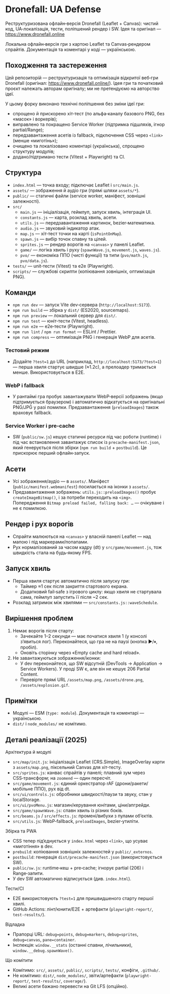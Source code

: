 # Dronefall: UA Defense

Реструктуризована офлайн‑версія Dronefall (Leaflet + Canvas): чистий код, UA‑локалізація, тести, поліпшений рендер і SW. Ідея та оригінал — https://www.dronefall.online

Локальна офлайн‑версія гри з картою Leaflet та Canvas‑рендером спрайтів. Документація та коментарі у коді — українською.

## Походження та застереження

Цей репозиторій — реструктуризація та оптимізація відкритої веб‑гри Dronefall (оригінал: https://www.dronefall.online/).
Ідея гри та початковий проєкт належать авторам оригіналу; ми не претендуємо на авторство ідеї.

У цьому форку виконано технічні поліпшення без зміни ідеї гри:
- спрощено й прискорено хіт‑тест (по альфа‑каналу базового PNG, без «масок» і воркерів);
- виправлено та покращено Service Worker (підтримка підшляхів, ігнор partial/Range);
- передзавантаження асетів із fallback, підключення CSS через `<link>` (менше «миготінь»);
- очищено та локалізовано коментарі (українська), спрощено структуру модулів;
- додано/підтримано тести (Vitest + Playwright) та CI.

## Структура

- `index.html` — точка входу; підключає Leaflet і `src/main.js`.
- `assets/` — зображення й аудіо гри (прямі шляхи `assets/*`).
- `public/` — статичні файли (service worker, маніфест, зовнішні залежності).
- `src/`
  - `main.js` — ініціалізація, геймлуп, запуск хвиль, інтеграція UI.
  - `constants.js` — карта, розклад хвиль, асети.
  - `utils.js` — передзавантаження картинок, bezier‑математика.
  - `audio.js` — звуковий індикатор атак.
  - `map.js` — хіт‑тест точки на карті (`isPointOnMap`).
  - `spawn.js` — вибір точок спавну та цілей.
  - `sprites.js` — рендер ворогів на `<canvas>` у панелі Leaflet.
  - `game/` — логіка хвиль і руху (`spawnWave.js`, `movement.js`, `waves.js`).
  - `pvo/` — економіка ППО (чисті функції) та типи (`pvo/math.js`, `pvo/data.js`).
- `tests/` — unit‑тести (Vitest) та e2e (Playwright).
- `scripts/` — службові скрипти (копіювання зовнішніх, оптимізація PNG).

## Команди

- `npm run dev` — запуск Vite dev‑сервера (`http://localhost:5173`).
- `npm run build` — збірка у `dist/` (ES2020, sourcemaps).
- `npm run preview` — локальний сервер для `dist/`.
- `npm run test` — юніт‑тести (Vitest, headless).
- `npm run e2e` — e2e‑тести (Playwright).
- `npm run lint` / `npm run format` — ESLint / Prettier.
- `npm run compress` — оптимізація PNG і генерація WebP для асетів.

### Тестовий режим

- Додайте `?test=1` до URL (наприклад, `http://localhost:5173/?test=1`) — перша хвиля стартує швидше (≈1.2с), а прелоадер тримається менше. Використовується в E2E.

### WebP і fallback

- У рантаймі гра пробує завантажувати WebP‑версії зображень (якщо підтримується браузером) і автоматично відкатується на оригінальні PNG/JPG у разі помилки. Предзавантаження (`preloadImages`) також враховує fallback.

### Service Worker і pre‑cache

- SW (`public/sw.js`) кешує статичні ресурси під час роботи (runtime) і під час встановлення завантажує список із `precache-manifest.json`, який генерується після збірки (`npm run build` + `postbuild`). Це прискорює перший офлайн‑запуск.

## Асети

- Усі зображення/аудіо — в `assets/`. Маніфест (`public/manifest.webmanifest`) посилається на іконки з `assets/`.
- Предзавантаження зображень: `utils.js::preloadImages()` пробує `createImageBitmap()`, і за потреби переходить на `<img>`. Попередження `Bitmap preload failed, falling back: …` — очікуване і не є помилкою.

## Рендер і рух ворогів

- Спрайти малюються на `<canvas>` у власній панелі Leaflet — над мапою і під маркерами/попапами.
- Рух нормалізований за часом кадру (dt) у `src/game/movement.js`, тож швидкість стала на будь‑якому FPS.

## Запуск хвиль

- Перша хвиля стартує автоматично після запуску гри:
  - Таймер ≈1 сек після закриття стартового екрана.
  - Додатковий fail‑safe з ігрового циклу: якщо хвиля не стартувала сама, геймлуп запустить її після ~2 сек.
- Розклад затримок між хвилями — `src/constants.js::waveSchedule`.

## Вирішення проблем

1. Немає ворогів після старту:
   - Зачекайте 1–2 секунди — має початися хвиля 1 (у консолі з’явиться лог). Переконайтеся, що гра не на паузі (кнопка ▶️/⏸, пробіл).
   - Оновіть сторінку через «Empty cache and hard reload».
2. Не завантажуються зображення/іконки:
   - У dev переконайтеся, що SW відсутній (DevTools → Application → Service Workers). У проді SW є, але він не кешує 206 Partial Content.
   - Перевірте прямі URL `/assets/map.png`, `/assets/drone.png`, `/assets/explosion.gif`.

## Примітки

- Модулі — ESM (`type: module`). Документація та коментарі — українською.
- `dist/` і `node_modules/` не комітимо.

## Деталі реалізації (2025)

Архітектура й модулі

- `src/map/init.js`: ініціалізація Leaflet (CRS.Simple), ImageOverlay карти з `assets/map.png`, піксельний Canvas для хіт‑тесту.
- `src/sprites.js`: канвас спрайтів у панелі; плавний зум через CSS‑трансформ; на `zoomend` — один пересчіт.
- `src/game/movement.js`: єдиний оркестратор rAF (дрони/ракети/мобільне ППО), рух від dt.
- `src/ui/controls.js`: обробники швидкості/паузи та звуку, стан у localStorage.
- `src/ui/pvoMenu.js`: магазин/керування юнітами, ціни/апгрейди.
- `src/game/spawnWave.js`: спавн хвиль із різних боків.
- `src/beams.js` / `src/effects.js`: промені/вибухи з пулами обʼєктів.
- `src/utils.js`: WebP‑fallback, `preloadImages`, bezier‑утиліти.

Збірка та PWA

- CSS тепер підʼєднується у `index.html` через `<link>`, що усуває «миготіння» в dev.
- `prebuild`: копіювання зовнішніх залежностей у `public/_externos`.
- `postbuild`: генерація `dist/precache-manifest.json` (використовується SW).
- `public/sw.js`: runtime‑кеш + pre‑cache; ігнорує partial (206) і Range‑запити.
- У dev SW автоматично відписується (див. `index.html`).

Тести/CI

- E2E використовують `?test=1` для пришвидшеного старту першої хвилі.
- GitHub Actions: лінт/юнити/E2E + артефакти (`playwright-report/`, `test-results/`).

Відладка

- Прапорці URL: `debug=points`, `debug=markers`, `debug=sprites`, `debug=canvas`, `pane=container`.
- Інспекція: `window.__stats` (останні спавни, лічильники), `window.__debug.spawnWave()`.

Що комітити

- Комітимо: `src/`, `assets/`, `public/`, `scripts/`, `tests/`, конфіги, `.github/`.
- Не комітимо: `dist/`, `node_modules/`, звіти/артефакти (`playwright-report/`, `test-results/`, `coverage/`).
- Великі асети бажано перевести на Git LFS (опційно).
